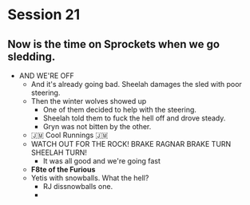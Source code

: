 # Session 21
## Now is the time on Sprockets when we go sledding.
* AND WE'RE OFF
	* And it's already going bad. Sheelah damages the sled with poor steering.
	* Then the winter wolves showed up
		* One of them decided to help with the steering.
		* Sheelah told them to fuck the hell off and drove steady.
		* Gryn was not bitten by the other.
	* :jamaica: Cool Runnings :jamaica:
	* WATCH OUT FOR THE ROCK! BRAKE RAGNAR BRAKE TURN SHEELAH TURN!
		* It was all good and we're going fast
	* **F8te of the Furious**
	* Yetis with snowballs. What the hell?
		* RJ dissnowballs one.
		* 
<!--stackedit_data:
eyJoaXN0b3J5IjpbLTExMDMwMTMxMTgsLTQzNzI2OTMxNSwtNj
QwMzMyNTkzLDkxNTQxNDQwMiw1NTY2NDA4OSwtMjA2NDMxNjgw
OF19
-->